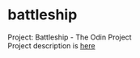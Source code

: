 # battleship

Project: Battleship - The Odin Project  
Project description is [here](https://www.theodinproject.com/lessons/node-path-javascript-battleship)
